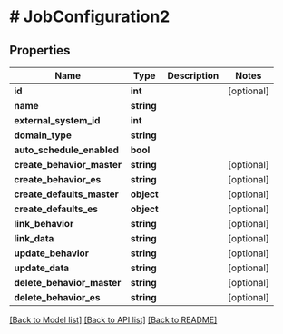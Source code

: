 # # JobConfiguration2

## Properties

Name | Type | Description | Notes
------------ | ------------- | ------------- | -------------
**id** | **int** |  | [optional]
**name** | **string** |  |
**external_system_id** | **int** |  |
**domain_type** | **string** |  |
**auto_schedule_enabled** | **bool** |  |
**create_behavior_master** | **string** |  | [optional]
**create_behavior_es** | **string** |  | [optional]
**create_defaults_master** | **object** |  | [optional]
**create_defaults_es** | **object** |  | [optional]
**link_behavior** | **string** |  | [optional]
**link_data** | **string** |  | [optional]
**update_behavior** | **string** |  | [optional]
**update_data** | **string** |  | [optional]
**delete_behavior_master** | **string** |  | [optional]
**delete_behavior_es** | **string** |  | [optional]

[[Back to Model list]](../../README.md#models) [[Back to API list]](../../README.md#endpoints) [[Back to README]](../../README.md)

